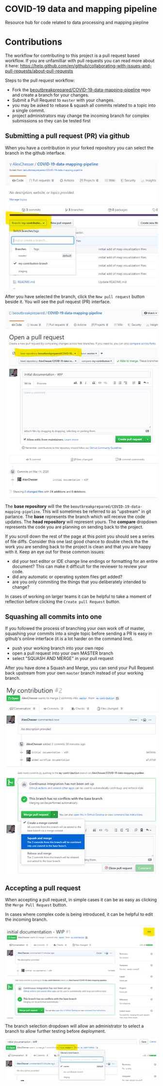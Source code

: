 # COVID-19 data and mapping pipeline
Resource hub for code related to data processing and mapping piepline

# Contributions

The workflow for contributing to this project is a pull request based workflow. If you are unfamilliar with pull requests you can read more about it here: https://help.github.com/en/github/collaborating-with-issues-and-pull-requests/about-pull-requests

Steps to the pull request workflow:

* Fork the [beoutbreakprepared/COVID-19-data-mapping-pipeline](https://github.com/beoutbreakprepared/COVID-19-data-mapping-pipeline/) repo and create a branch for your changes.
* Submit a Pull Request to `master` with your changes.
* you may be asked to rebase & squash all commits related to a topic into a single commit.
* project administrators may change the incoming branch for complex submissions so they can be tested first 

## Submitting a pull request (PR) via github

When you have a contribution in your forked repository you can select the branch in the github interface.

![Github branch selection dropdown](docs/img/github-branch-selection.png)

After you have selected the branch, click the `New pull request` button beside it. You will see the pull request (PR) interface.

![Github pull request to base](docs/img/pullrequest-to-base.png)

The **base repository** will the the `beoutbreakprepared/COVID-19-data-mapping-pipeline`. This will sometimes be referred to as "upstream" in git parlance. 
The **base** represents the branch which will receive the code updates.
The **head repository** will represent yours. 
The **compare** dropdown represents the code you are planning on sending back to the project.

If you scroll down the rest of the page at this point you should see a series of file diffs. Consider this one last good chance to double check tha the work you are sending back to the project is clean and that you are happy with it. Keep an eye out for these common issues:

* did your text editor or IDE change line endings or formatting for an entire document? This can make it difficult for the reviewer to review your code.
* did any automatic or operating system files get added? 
* are you only commiting the things that you deliberately intended to change?

In cases of working on larger teams it can be helpful to take a moment of reflection before clicking the `Create pull Request` button. 

## Squashing all commits into one

If you followed the process of branching your own work off of master, squashing your commits into a single topic before sending a PR is easy in github's online interface (it is a lot harder on the command line). 

* push your working branch into your own repo
* open a pull request into your own MASTER branch
* select "SQUASH AND MERGE" in your pull request

After you have done a Squash and Merge, you can send your Pull Request back upstream from your own `master` branch instead of your working branch.

![Squash and merge](docs/img/squash-and-merge.png)

## Accepting a pull request

When accepting a pull request, in simple cases it can be as easy as clicking the `Merge Pull Request` button. 

In cases where complex code is being introduced, it can be helpful to edit the incoming branch.

![Github pull request edit button location](docs/img/accepting-pull-request.png)

The branch selection dropdown will allow an administrator to select a branch to allow further testing before deployment.

![Change incoming branch](docs/img/chang-incoming-branch.png)